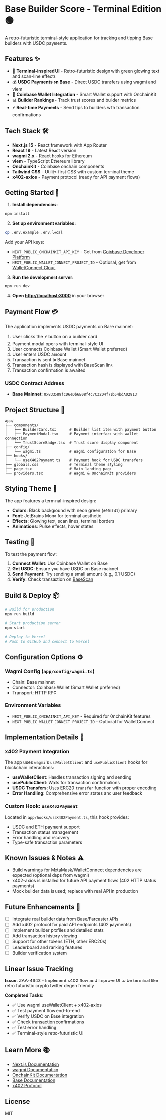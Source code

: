 # Base Builder Score - Terminal Edition 🟢

A retro-futuristic terminal-style application for tracking and tipping Base builders with USDC payments.

## Features ✨

- 🎨 **Terminal-inspired UI** - Retro-futuristic design with green glowing text and scan-line effects
- 💰 **USDC Payments on Base** - Direct USDC transfers using wagmi and viem
- 🔗 **Coinbase Wallet Integration** - Smart Wallet support with OnchainKit
- 📊 **Builder Rankings** - Track trust scores and builder metrics
- ⚡ **Real-time Payments** - Send tips to builders with transaction confirmations

## Tech Stack 🛠️

- **Next.js 15** - React framework with App Router
- **React 19** - Latest React version
- **wagmi 2.x** - React hooks for Ethereum
- **viem** - TypeScript Ethereum library
- **OnchainKit** - Coinbase onchain components
- **Tailwind CSS** - Utility-first CSS with custom terminal theme
- **x402-axios** - Payment protocol (ready for API payment flows)

## Getting Started 🚀

1. **Install dependencies:**
```bash
npm install
```

2. **Set up environment variables:**
```bash
cp .env.example .env.local
```

Add your API keys:
- `NEXT_PUBLIC_ONCHAINKIT_API_KEY` - Get from [Coinbase Developer Platform](https://portal.cdp.coinbase.com/)
- `NEXT_PUBLIC_WALLET_CONNECT_PROJECT_ID` - Optional, get from [WalletConnect Cloud](https://cloud.walletconnect.com)

3. **Run the development server:**
```bash
npm run dev
```

4. **Open [http://localhost:3000](http://localhost:3000)** in your browser

## Payment Flow 💳

The application implements USDC payments on Base mainnet:

1. User clicks the ⚡ button on a builder card
2. Payment modal opens with terminal-style UI
3. User connects Coinbase Wallet (Smart Wallet preferred)
4. User enters USDC amount
5. Transaction is sent to Base mainnet
6. Transaction hash is displayed with BaseScan link
7. Transaction confirmation is awaited

### USDC Contract Address
- **Base Mainnet**: `0x833589fCD6eDb6E08f4c7C32D4f71b54bdA02913`

## Project Structure 📁

```
app/
├── components/
│   ├── BuilderCard.tsx      # Builder list item with payment button
│   ├── PaymentModal.tsx     # Payment interface with wallet connection
│   └── TrustScoreBadge.tsx  # Trust score display component
├── config/
│   └── wagmi.ts             # Wagmi configuration for Base
├── hooks/
│   └── useX402Payment.ts    # Payment hook for USDC transfers
├── globals.css              # Terminal theme styling
├── page.tsx                 # Main landing page
└── providers.tsx            # Wagmi & OnchainKit providers
```

## Styling Theme 🎨

The app features a terminal-inspired design:
- **Colors**: Black background with neon green (`#00ff41`) primary
- **Font**: JetBrains Mono for terminal aesthetic
- **Effects**: Glowing text, scan lines, terminal borders
- **Animations**: Pulse effects, hover states

## Testing 🧪

To test the payment flow:

1. **Connect Wallet**: Use Coinbase Wallet on Base
2. **Get USDC**: Ensure you have USDC on Base mainnet
3. **Send Payment**: Try sending a small amount (e.g., 0.1 USDC)
4. **Verify**: Check transaction on [BaseScan](https://basescan.org)

## Build & Deploy 📦

```bash
# Build for production
npm run build

# Start production server
npm start

# Deploy to Vercel
# Push to GitHub and connect to Vercel
```

## Configuration Options ⚙️

### Wagmi Config (`app/config/wagmi.ts`)
- Chain: Base mainnet
- Connector: Coinbase Wallet (Smart Wallet preferred)
- Transport: HTTP RPC

### Environment Variables
- `NEXT_PUBLIC_ONCHAINKIT_API_KEY` - Required for OnchainKit features
- `NEXT_PUBLIC_WALLET_CONNECT_PROJECT_ID` - Optional for WalletConnect

## Implementation Details 🔧

### x402 Payment Integration

The app uses `wagmi`'s `useWalletClient` and `usePublicClient` hooks for blockchain interactions:

- **useWalletClient**: Handles transaction signing and sending
- **usePublicClient**: Waits for transaction confirmations
- **USDC Transfers**: Uses ERC20 `transfer` function with proper encoding
- **Error Handling**: Comprehensive error states and user feedback

### Custom Hook: `useX402Payment`

Located in `app/hooks/useX402Payment.ts`, this hook provides:
- USDC and ETH payment support
- Transaction status management
- Error handling and recovery
- Type-safe transaction parameters

## Known Issues & Notes ⚠️

- Build warnings for MetaMask/WalletConnect dependencies are expected (optional deps from wagmi)
- x402-axios is installed for future API payment flows (402 HTTP status payments)
- Mock builder data is used; replace with real API in production

## Future Enhancements 🔮

- [ ] Integrate real builder data from Base/Farcaster APIs
- [ ] Add x402 protocol for paid API endpoints (402 payments)
- [ ] Implement builder profiles and detailed stats
- [ ] Add transaction history viewing
- [ ] Support for other tokens (ETH, other ERC20s)
- [ ] Leaderboard and ranking features
- [ ] Builder verification system

## Linear Issue Tracking

**Issue**: ZAA-4842 - Implement x402 flow and improve UI to be terminal like retro futuristic crypto twitter degen friendly

**Completed Tasks**:
- ✅ Use wagmi useWalletClient + x402-axios
- ✅ Test payment flow end-to-end
- ✅ Verify USDC on Base integration
- ✅ Check transaction confirmations
- ✅ Test error handling
- ✅ Terminal-style retro-futuristic UI

## Learn More 📚

- [Next.js Documentation](https://nextjs.org/docs)
- [wagmi Documentation](https://wagmi.sh)
- [OnchainKit Documentation](https://onchainkit.xyz)
- [Base Documentation](https://docs.base.org)
- [x402 Protocol](https://github.com/coinbase/x402)

## License

MIT

